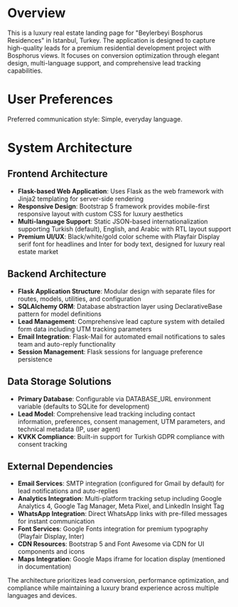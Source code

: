 # Overview

This is a luxury real estate landing page for "Beylerbeyi Bosphorus Residences" in Istanbul, Turkey. The application is designed to capture high-quality leads for a premium residential development project with Bosphorus views. It focuses on conversion optimization through elegant design, multi-language support, and comprehensive lead tracking capabilities.

# User Preferences

Preferred communication style: Simple, everyday language.

# System Architecture

## Frontend Architecture
- **Flask-based Web Application**: Uses Flask as the web framework with Jinja2 templating for server-side rendering
- **Responsive Design**: Bootstrap 5 framework provides mobile-first responsive layout with custom CSS for luxury aesthetics
- **Multi-language Support**: Static JSON-based internationalization supporting Turkish (default), English, and Arabic with RTL layout support
- **Premium UI/UX**: Black/white/gold color scheme with Playfair Display serif font for headlines and Inter for body text, designed for luxury real estate market

## Backend Architecture
- **Flask Application Structure**: Modular design with separate files for routes, models, utilities, and configuration
- **SQLAlchemy ORM**: Database abstraction layer using DeclarativeBase pattern for model definitions
- **Lead Management**: Comprehensive lead capture system with detailed form data including UTM tracking parameters
- **Email Integration**: Flask-Mail for automated email notifications to sales team and auto-reply functionality
- **Session Management**: Flask sessions for language preference persistence

## Data Storage Solutions
- **Primary Database**: Configurable via DATABASE_URL environment variable (defaults to SQLite for development)
- **Lead Model**: Comprehensive lead tracking including contact information, preferences, consent management, UTM parameters, and technical metadata (IP, user agent)
- **KVKK Compliance**: Built-in support for Turkish GDPR compliance with consent tracking

## External Dependencies
- **Email Services**: SMTP integration (configured for Gmail by default) for lead notifications and auto-replies
- **Analytics Integration**: Multi-platform tracking setup including Google Analytics 4, Google Tag Manager, Meta Pixel, and LinkedIn Insight Tag
- **WhatsApp Integration**: Direct WhatsApp links with pre-filled messages for instant communication
- **Font Services**: Google Fonts integration for premium typography (Playfair Display, Inter)
- **CDN Resources**: Bootstrap 5 and Font Awesome via CDN for UI components and icons
- **Maps Integration**: Google Maps iframe for location display (mentioned in documentation)

The architecture prioritizes lead conversion, performance optimization, and compliance while maintaining a luxury brand experience across multiple languages and devices.